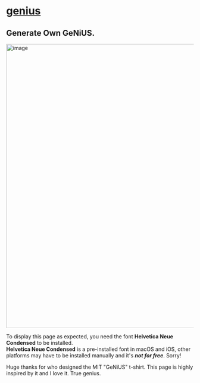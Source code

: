 # [genius](https://mugisus.com/genius)
## Generate Own GeNiUS.
[<img width="763" alt="image" src="https://user-images.githubusercontent.com/42643211/156334212-f271963d-a09c-4417-983c-49711af57efe.png">](https://mugisus.com/genius)

To display this page as expected, you need the font **Helvetica Neue Condensed** to be installed.\
**Helvetica Neue Condensed** is a pre-installed font in macOS and iOS, other platforms may have to be installed manually and it's **_not for free_**. Sorry!

Huge thanks for who designed the MIT "GeNiUS" t-shirt. This page is highly inspired by it and I love it. True genius.
